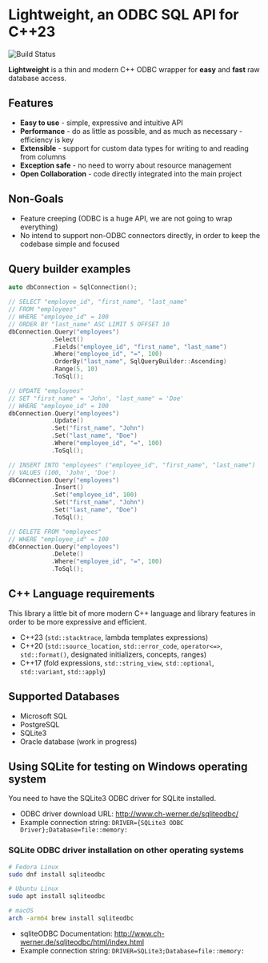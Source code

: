 # Lightweight, an ODBC SQL API for C++23
![Build Status](https://github.com/christianparpart/Lightweight/workflows/build/badge.svg)

**Lightweight** is a thin and modern C++ ODBC wrapper for **easy** and **fast** raw database access.

## Features

- **Easy to use** - simple, expressive and intuitive API
- **Performance** - do as little as possible, and as much as necessary - efficiency is key
- **Extensible** - support for custom data types for writing to and reading from columns
- **Exception safe** - no need to worry about resource management
- **Open Collaboration** - code directly integrated into the main project

## Non-Goals

- Feature creeping (ODBC is a huge API, we are not going to wrap everything)
- No intend to support non-ODBC connectors directly, in order to keep the codebase simple and focused

## Query builder examples

```cpp
auto dbConnection = SqlConnection();

// SELECT "employee_id", "first_name", "last_name"
// FROM "employees"
// WHERE "employee_id" = 100
// ORDER BY "last_name" ASC LIMIT 5 OFFSET 10
dbConnection.Query("employees")
            .Select()
            .Fields("employee_id", "first_name", "last_name")
            .Where("employee_id", "=", 100)
            .OrderBy("last_name", SqlQueryBuilder::Ascending)
            .Range(5, 10)
            .ToSql();

// UPDATE "employees"
// SET "first_name" = 'John', "last_name" = 'Doe'
// WHERE "employee_id" = 100
dbConnection.Query("employees")
            .Update()
            .Set("first_name", "John")
            .Set("last_name", "Doe")
            .Where("employee_id", "=", 100)
            .ToSql();

// INSERT INTO "employees" ("employee_id", "first_name", "last_name")
// VALUES (100, 'John', 'Doe')
dbConnection.Query("employees")
            .Insert()
            .Set("employee_id", 100)
            .Set("first_name", "John")
            .Set("last_name", "Doe")
            .ToSql();

// DELETE FROM "employees"
// WHERE "employee_id" = 100
dbConnection.Query("employees")
            .Delete()
            .Where("employee_id", "=", 100)
            .ToSql();
```

## C++ Language requirements

This library a little bit of more modern C++ language and library features in order to be more expressive and efficient.

- C++23 (`std::stacktrace`, lambda templates expressions)
- C++20 (`std::source_location`, `std::error_code`, `operator<=>`, `std::format()`, designated initializers, concepts, ranges)
- C++17 (fold expressions, `std::string_view`, `std::optional`, `std::variant`, `std::apply`)

## Supported Databases

- Microsoft SQL
- PostgreSQL
- SQLite3
- Oracle database (work in progress)

## Using SQLite for testing on Windows operating system

You need to have the SQLite3 ODBC driver for SQLite installed.

- ODBC driver download URL: http://www.ch-werner.de/sqliteodbc/
- Example connection string: `DRIVER={SQLite3 ODBC Driver};Database=file::memory:`

### SQLite ODBC driver installation on other operating systems

```sh
# Fedora Linux
sudo dnf install sqliteodbc

# Ubuntu Linux
sudo apt install sqliteodbc

# macOS
arch -arm64 brew install sqliteodbc
```

- sqliteODBC Documentation: http://www.ch-werner.de/sqliteodbc/html/index.html
- Example connection string: `DRIVER=SQLite3;Database=file::memory:`
